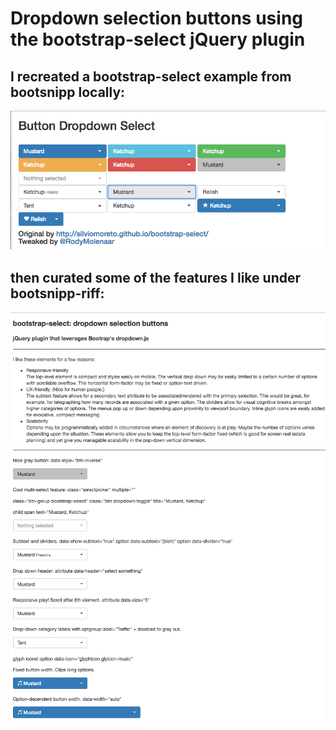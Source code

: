 # Dropdown selection buttons using the bootstrap-select jQuery plugin

## I recreated a bootstrap-select example from bootsnipp locally:

![alt tag](bootsnipp/img/readme.png)

## then curated some of the features I like under bootsnipp-riff:

![alt tag](bootsnipp-riff/img/readme.png)
